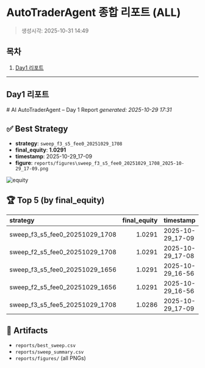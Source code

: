 # AutoTraderAgent 종합 리포트 (ALL)
> 생성시각: 2025-10-31 14:49

## 목차
1. [Day1 리포트](#day1-리포트)

---


## Day1 리포트

﻿# AI AutoTraderAgent – Day 1 Report
_generated: 2025-10-29 17:31_

## ✅ Best Strategy
- **strategy**: `sweep_f3_s5_fee0_20251029_1708`
- **final_equity**: **1.0291**
- **timestamp**: 2025-10-29_17-09
- **figure**: `reports/figures\sweep_f3_s5_fee0_20251029_1708_2025-10-29_17-09.png`

![equity](reports/figures\sweep_f3_s5_fee0_20251029_1708_2025-10-29_17-09.png)

## 🏆 Top 5 (by final_equity)
| strategy                       |   final_equity | timestamp        |   fast |   slow |   fee_bp |
|:-------------------------------|---------------:|:-----------------|-------:|-------:|---------:|
| sweep_f3_s5_fee0_20251029_1708 |         1.0291 | 2025-10-29_17-09 |      3 |      5 |        0 |
| sweep_f2_s5_fee0_20251029_1708 |         1.0291 | 2025-10-29_17-08 |      2 |      5 |        0 |
| sweep_f3_s5_fee0_20251029_1656 |         1.0291 | 2025-10-29_16-56 |      3 |      5 |        0 |
| sweep_f2_s5_fee0_20251029_1656 |         1.0291 | 2025-10-29_16-56 |      2 |      5 |        0 |
| sweep_f3_s5_fee5_20251029_1708 |         1.0286 | 2025-10-29_17-09 |      3 |      5 |        5 |

## 📂 Artifacts
- `reports/best_sweep.csv`
- `reports/sweep_summary.csv`
- `reports/figures/` (all PNGs)
